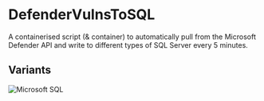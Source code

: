 # DefenderVulnsToSQL
A containerised script (&amp; container) to automatically pull from the Microsoft Defender API and write to different types of SQL Server every 5 minutes. 

## Variants 
![Microsoft SQL]("https://github.com/NickJongens/DefenderVulnsToSQL/tree/MSSQL")

